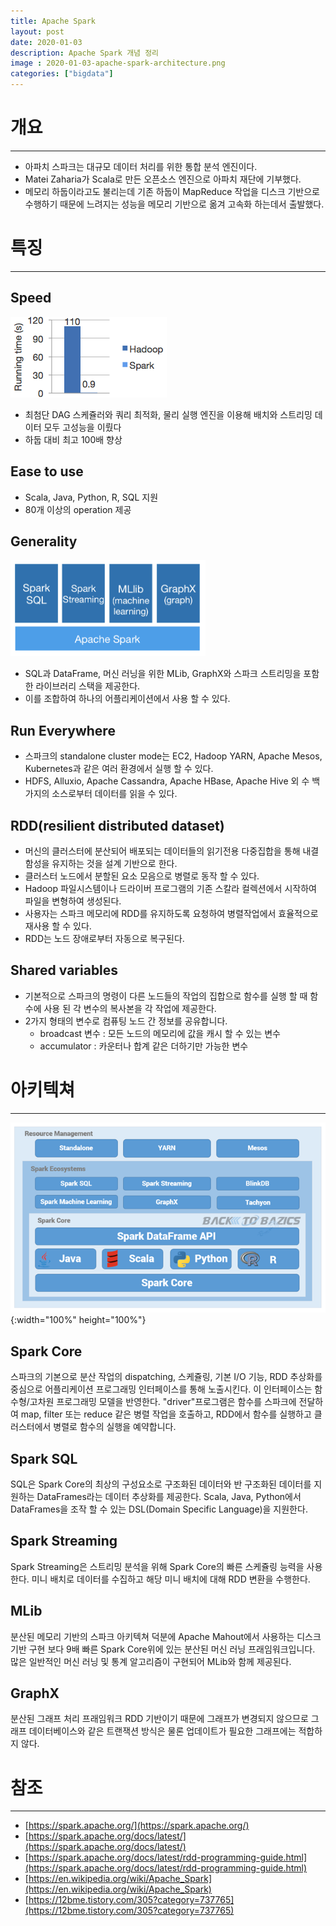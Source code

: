 ```yaml
---
title: Apache Spark
layout: post
date: 2020-01-03
description: Apache Spark 개념 정리
image : 2020-01-03-apache-spark-architecture.png
categories: ["bigdata"]
---
```



# 개요
---
- 아파치 스파크는 대규모 데이터 처리를 위한 통합 분석 엔진이다. 
- Matei Zaharia가 Scala로 만든 오픈소스 엔진으로 아파치 재단에 기부했다.
- 메모리 하둡이라고도 불리는데 기존 하둡이 MapReduce 작업을 디스크 기반으로 수행하기 때문에 느려지는 성능을 메모리 기반으로 옮겨 고속화 하는데서 출발했다.

# 특징
---
## Speed

![Speed](/img/2020-01-03-apache-spark-speed.png)
- 최첨단 DAG 스케쥴러와 쿼리 최적화, 물리 실행 엔진을 이용해 배치와 스트리밍 데이터 모두 고성능을 이뤘다
- 하둡 대비 최고 100배 향상

## Ease to use  

- Scala, Java, Python, R, SQL 지원
- 80개 이상의 operation 제공

## Generality

![Generality](/img/2020-01-03-apache-spark-generality.png)

- SQL과 DataFrame, 머신 러닝을 위한 MLib, GraphX와 스파크 스트리밍을 포함한 라이브러리 스택을 제공한다.
- 이를 조합하여 하나의 어플리케이션에서 사용 할 수 있다.

## Run Everywhere
- 스파크의 standalone cluster mode는 EC2, Hadoop YARN, Apache Mesos, Kubernetes과 같은 여러 환경에서 실행 할 수 있다.
- HDFS, Alluxio, Apache Cassandra, Apache HBase, Apache Hive 외 수 백 가지의 소스로부터 데이터를 읽을 수 있다.

## RDD(resilient distributed dataset)
- 머신의 클러스터에 분산되어 배포되는 데이터들의 읽기전용 다중집합을 통해 내결함성을 유지하는 것을 설계 기반으로 한다.
- 클러스터 노드에서 분할된 요소 모음으로 병렬로 동작 할 수 있다.
- Hadoop 파일시스템이나 드라이버 프로그램의 기존 스칼라 컬렉션에서 시작하여 파일을 변형하여 생성된다.
- 사용자는 스파크 메모리에 RDD를 유지하도록 요청하여 병렬작업에서 효율적으로 재사용 할 수 있다.
- RDD는 노드 장애로부터 자동으로 복구된다.

## Shared variables
- 기본적으로 스파크의 명령이 다른 노드들의 작업의 집합으로 함수를 실행 할 때 함수에 사용 된 각 변수의 복사본을 각 작업에 제공한다.
- 2가지 형태의 변수로 컴퓨팅 노드 간 정보를 공유합니다.
  - broadcast 변수 : 모든 노드의 메모리에 값을 캐시 할 수 있는 변수
  - accumulator : 카운터나 합계 같은 더하기만 가능한 변수

# 아키텍쳐
---

![Architecture](/img/2020-01-03-apache-spark-architecture.png){:width="100%" height="100%"}

## Spark Core
스파크의 기본으로 분산 작업의 dispatching, 스케쥴링, 기본 I/O 기능, RDD 추상화를 중심으로 어플리케이션 프로그래밍 인터페이스를 통해 노출시킨다.
이 인터페이스는 함수형/고차원 프로그래밍 모델을 반영한다. "driver"프로그램은 함수를 스파크에 전달하여 map, filter 또는 reduce 같은 병렬 작업을 호출하고, RDD에서 함수를 실행하고 클러스터에서 병렬로 함수의 실행을 예약합니다.

## Spark SQL
SQL은 Spark Core의 최상의 구성요소로 구조화된 데이터와 반 구조화된 데이터를 지원하는 DataFrames라는 데이터 추상화를 제공한다.
Scala, Java, Python에서 DataFrames을 조작 할 수 있는 DSL(Domain Specific Language)을 지원한다.

## Spark Streaming
Spark Streaming은 스트리밍 분석을 위해 Spark Core의 빠른 스케쥴링 능력을 사용한다.
미니 배치로 데이터를 수집하고 해당 미니 배치에 대해 RDD 변환을 수행한다.

## MLib
분산된 메모리 기반의 스파크 아키텍쳐 덕분에 Apache Mahout에서 사용하는 디스크 기반 구현 보다 9배 빠른 Spark Core위에 있는 분산된 머신 러닝 프래임워크입니다.
많은 일반적인 머신 러닝 및 통계 알고리즘이 구현되어 MLib와 함께 제공된다.

## GraphX
  
분산된 그래프 처리 프래임워크
RDD 기반이기 때문에 그래프가 변경되지 않으므로 그래프 데이터베이스와 같은 트랜잭션 방식은 물론 업데이트가 필요한 그래프에는 적합하지 않다.

# 참조
---
- [https://spark.apache.org/](https://spark.apache.org/)
- [https://spark.apache.org/docs/latest/](https://spark.apache.org/docs/latest/)
- [https://spark.apache.org/docs/latest/rdd-programming-guide.html](https://spark.apache.org/docs/latest/rdd-programming-guide.html)
- [https://en.wikipedia.org/wiki/Apache_Spark](https://en.wikipedia.org/wiki/Apache_Spark)
- [https://12bme.tistory.com/305?category=737765](https://12bme.tistory.com/305?category=737765)


